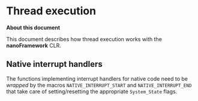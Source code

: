 # Thread execution

**About this document**

This document describes how thread execution works with the **nanoFramework** CLR.


## Native interrupt handlers

The functions implementing interrupt handlers for native code need to be _wrapped_ by the macros `NATIVE_INTERRUPT_START` and `NATIVE_INTERRUPT_END` that take care of setting/resetting the appropriate `System_State` flags. 
